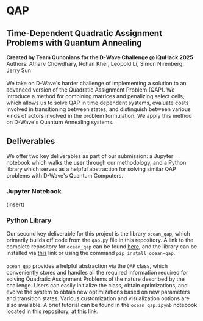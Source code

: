 # QAP
## Time-Dependent Quadratic Assignment Problems with Quantum Annealing
**Created by Team Qunonians for the D-Wave Challenge @ iQuHack 2025**
<br/>
Authors: Atharv Chowdhary, Rohan Kher, Leopold Li, Simon Nirenberg, Jerry Sun
<br/><br/>
We take on D-Wave's harder challenge of implementing a solution to an advanced version of the Quadratic Assignment Problem (QAP). We introduce a method for combining matrices and penalizing select cells, which allows us to solve QAP in time dependent systems, evaluate costs involved in transitioning between states, and distinguish between various kinds of actors involved in the problem formulation. We apply this method on D-Wave's Quantum Annealing systems.
## Deliverables
We offer two key deliverables as part of our submission: a Jupyter notebook which walks the user through our methodology, and a Python library which serves as a helpful abstraction for solving similar QAP problems with D-Wave's Quantum Computers.
### Jupyter Notebook
(insert)
### Python Library
Our second key deliverable for this project is the library ```ocean_qap```, which primarily builds off code from the ```qap.py``` file in this repository. A link to the complete repository for ```ocean_qap``` can be found [here](https://github.com/achowd32/ocean_qab), and the library can be installed via [this](https://pypi.org/project/ocean-qap/) link or using the command ```pip install ocean-qap```.
<br/><br/>
```ocean_qap``` provides a helpful abstraction via the ```QAP``` class, which conveniently stores and handles all the required information required for solving Quadratic Assignment Problems of the nature described by the challenge. Users can easily initialize the class, obtain optimizations, and evolve the system to obtain new optimizations based on new parameters and transition states. Various customization and visualization options are also available. A brief tutorial can be found in the `ocean_qap.ipynb` notebook located in this repository, at [this](https://github.com/achowd32/dwave-iquhack-2025/blob/main/ocean_qap.ipynb) link.
